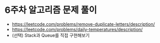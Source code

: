 # 6주차 알고리즘 문제 풀이

- https://leetcode.com/problems/remove-duplicate-letters/description/
- https://leetcode.com/problems/daily-temperatures/description/
- (선택) Stack과 Queue를 직접 구현해보기
